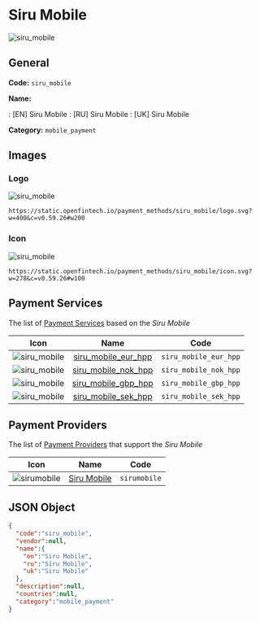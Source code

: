 
# Siru Mobile 
![siru_mobile](https://static.openfintech.io/payment_methods/siru_mobile/logo.svg?w=400&c=v0.59.26#w200)  

## General 
**Code:** `siru_mobile` 
 
**Name:** 
 
:	[EN] Siru Mobile 
:	[RU] Siru Mobile 
:	[UK] Siru Mobile 
 
**Category:** `mobile_payment` 
 

## Images 

### Logo 
![siru_mobile](https://static.openfintech.io/payment_methods/siru_mobile/logo.svg?w=400&c=v0.59.26#w200)  

```
https://static.openfintech.io/payment_methods/siru_mobile/logo.svg?w=400&c=v0.59.26#w200
```  

### Icon 
![siru_mobile](https://static.openfintech.io/payment_methods/siru_mobile/icon.svg?w=278&c=v0.59.26#w100)  

```
https://static.openfintech.io/payment_methods/siru_mobile/icon.svg?w=278&c=v0.59.26#w100
```  

## Payment Services 
 
The list of [Payment Services](/payment-services/) based on the _Siru Mobile_ 

|Icon|Name|Code| 
|:---:|:---:|:---:| 
|![siru_mobile](https://static.openfintech.io/payment_methods/siru_mobile/icon.svg?w=278&c=v0.59.26#w100) |[siru_mobile_eur_hpp](/payment-services/siru_mobile_eur_hpp/)|`siru_mobile_eur_hpp`| 
|![siru_mobile](https://static.openfintech.io/payment_methods/siru_mobile/icon.svg?w=278&c=v0.59.26#w100) |[siru_mobile_nok_hpp](/payment-services/siru_mobile_nok_hpp/)|`siru_mobile_nok_hpp`| 
|![siru_mobile](https://static.openfintech.io/payment_methods/siru_mobile/icon.svg?w=278&c=v0.59.26#w100) |[siru_mobile_gbp_hpp](/payment-services/siru_mobile_gbp_hpp/)|`siru_mobile_gbp_hpp`| 
|![siru_mobile](https://static.openfintech.io/payment_methods/siru_mobile/icon.svg?w=278&c=v0.59.26#w100) |[siru_mobile_sek_hpp](/payment-services/siru_mobile_sek_hpp/)|`siru_mobile_sek_hpp`| 
 

## Payment Providers 
 
The list of [Payment Providers](/payment-providers/) that support the _Siru Mobile_ 

|Icon|Name|Code| 
|:---:|:---:|:---:| 
|![sirumobile](https://static.openfintech.io/payment_providers/sirumobile/icon.png?w=278&c=v0.59.26#w100) |[Siru Mobile](/payment-providers/sirumobile/)|`sirumobile`| 
 

## JSON Object 

```json
{
  "code":"siru_mobile",
  "vendor":null,
  "name":{
    "en":"Siru Mobile",
    "ru":"Siru Mobile",
    "uk":"Siru Mobile"
  },
  "description":null,
  "countries":null,
  "category":"mobile_payment"
}
```  
